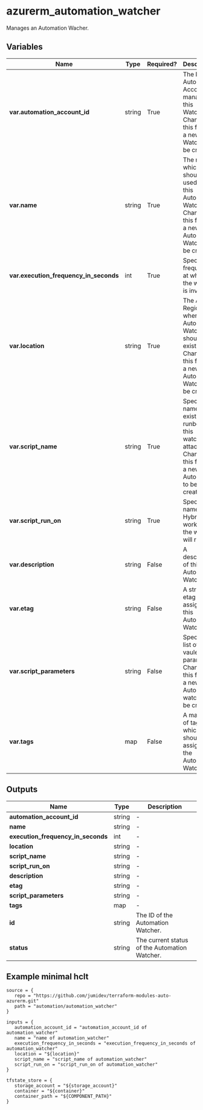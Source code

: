 # azurerm_automation_watcher

Manages an Automation Wacher.

## Variables

| Name | Type | Required? |  Description |
| ---- | ---- | --------- |  ----------- |
| **var.automation_account_id** | string | True | The ID of Automation Account to manage this Watcher. Changing this forces a new Watcher to be created. | 
| **var.name** | string | True | The name which should be used for this Automation Watcher. Changing this forces a new Automation Watcher to be created. | 
| **var.execution_frequency_in_seconds** | int | True | Specify the frequency at which the watcher is invoked. | 
| **var.location** | string | True | The Azure Region where the Automation Watcher should exist. Changing this forces a new Automation Watcher to be created. | 
| **var.script_name** | string | True | Specify the name of an existing runbook this watcher is attached to. Changing this forces a new Automation to be created. | 
| **var.script_run_on** | string | True | Specify the name of the Hybrid work group the watcher will run on. | 
| **var.description** | string | False | A description of this Automation Watcher. | 
| **var.etag** | string | False | A string of etag assigned to this Automation Watcher. | 
| **var.script_parameters** | string | False | Specifies a list of key-vaule parameters. Changing this forces a new Automation watcher to be created. | 
| **var.tags** | map | False | A mapping of tags which should be assigned to the Automation Watcher. | 



## Outputs

| Name | Type | Description |
| ---- | ---- | --------- | 
| **automation_account_id** | string  | - | 
| **name** | string  | - | 
| **execution_frequency_in_seconds** | int  | - | 
| **location** | string  | - | 
| **script_name** | string  | - | 
| **script_run_on** | string  | - | 
| **description** | string  | - | 
| **etag** | string  | - | 
| **script_parameters** | string  | - | 
| **tags** | map  | - | 
| **id** | string  | The ID of the Automation Watcher. | 
| **status** | string  | The current status of the Automation Watcher. | 

## Example minimal hclt

```hcl
source = {
   repo = "https://github.com/jumidev/terraform-modules-auto-azurerm.git" 
   path = "automation/automation_watcher" 
}

inputs = {
   automation_account_id = "automation_account_id of automation_watcher" 
   name = "name of automation_watcher" 
   execution_frequency_in_seconds = "execution_frequency_in_seconds of automation_watcher" 
   location = "${location}" 
   script_name = "script_name of automation_watcher" 
   script_run_on = "script_run_on of automation_watcher" 
}

tfstate_store = {
   storage_account = "${storage_account}" 
   container = "${container}" 
   container_path = "${COMPONENT_PATH}" 
}


```